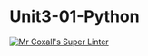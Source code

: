 # Unit3-01-Python
[![Mr Coxall's Super Linter](https://github.com/ICS3U-Programming-JeremiahO/Unit3-01-Python/workflows/Mr%20Coxall's%20Super%20Linter/badge.svg)](https://github.com/ICS3U-Programming-JeremiahO/Unit3-01-Python/actions/)
